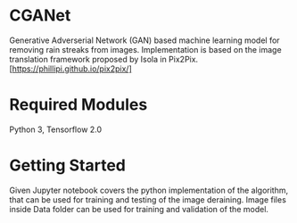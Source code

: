 # CGANet 
Generative Adverserial Network (GAN) based machine learning model for removing rain streaks from images. Implementation is based on the image translation framework proposed by Isola in Pix2Pix. [https://phillipi.github.io/pix2pix/]


# Required Modules
Python 3, Tensorflow 2.0


# Getting Started
Given Jupyter notebook covers the python implementation of the algorithm, that can be used for training and testing of the image deraining. Image files inside Data folder can be used for training and validation of the model. 
